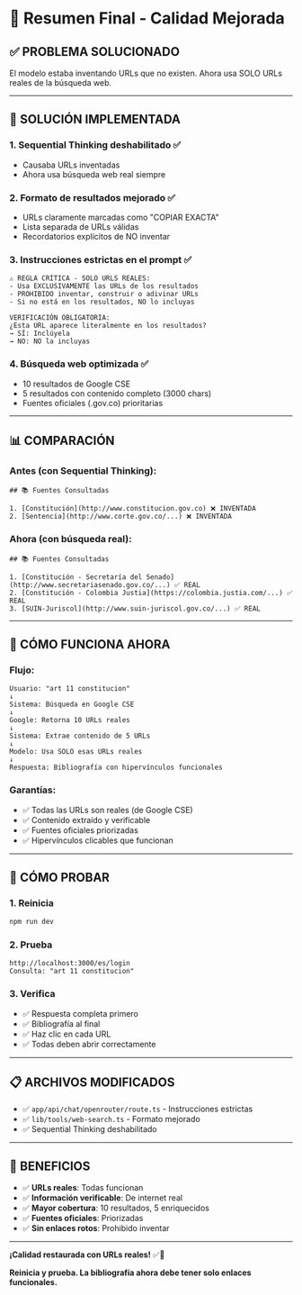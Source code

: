 # 🎯 Resumen Final - Calidad Mejorada

## ✅ **PROBLEMA SOLUCIONADO**

El modelo estaba inventando URLs que no existen. Ahora usa SOLO URLs reales de la búsqueda web.

---

## 🔧 **SOLUCIÓN IMPLEMENTADA**

### **1. Sequential Thinking deshabilitado** ✅
- Causaba URLs inventadas
- Ahora usa búsqueda web real siempre

### **2. Formato de resultados mejorado** ✅
- URLs claramente marcadas como "COPIAR EXACTA"
- Lista separada de URLs válidas
- Recordatorios explícitos de NO inventar

### **3. Instrucciones estrictas en el prompt** ✅
```
⚠️ REGLA CRÍTICA - SOLO URLS REALES:
- Usa EXCLUSIVAMENTE las URLs de los resultados
- PROHIBIDO inventar, construir o adivinar URLs
- Si no está en los resultados, NO lo incluyas

VERIFICACIÓN OBLIGATORIA:
¿Esta URL aparece literalmente en los resultados?
→ SÍ: Inclúyela
→ NO: NO la incluyas
```

### **4. Búsqueda web optimizada** ✅
- 10 resultados de Google CSE
- 5 resultados con contenido completo (3000 chars)
- Fuentes oficiales (.gov.co) prioritarias

---

## 📊 **COMPARACIÓN**

### **Antes (con Sequential Thinking):**
```
## 📚 Fuentes Consultadas

1. [Constitución](http://www.constitucion.gov.co) ❌ INVENTADA
2. [Sentencia](http://www.corte.gov.co/...) ❌ INVENTADA
```

### **Ahora (con búsqueda real):**
```
## 📚 Fuentes Consultadas

1. [Constitución - Secretaría del Senado](http://www.secretariasenado.gov.co/...) ✅ REAL
2. [Constitución - Colombia Justia](https://colombia.justia.com/...) ✅ REAL
3. [SUIN-Juriscol](http://www.suin-juriscol.gov.co/...) ✅ REAL
```

---

## 🎯 **CÓMO FUNCIONA AHORA**

### **Flujo:**
```
Usuario: "art 11 constitucion"
↓
Sistema: Búsqueda en Google CSE
↓
Google: Retorna 10 URLs reales
↓
Sistema: Extrae contenido de 5 URLs
↓
Modelo: Usa SOLO esas URLs reales
↓
Respuesta: Bibliografía con hipervínculos funcionales
```

### **Garantías:**
- ✅ Todas las URLs son reales (de Google CSE)
- ✅ Contenido extraído y verificable
- ✅ Fuentes oficiales priorizadas
- ✅ Hipervínculos clicables que funcionan

---

## 🚀 **CÓMO PROBAR**

### **1. Reinicia**
```bash
npm run dev
```

### **2. Prueba**
```
http://localhost:3000/es/login
Consulta: "art 11 constitucion"
```

### **3. Verifica**
- ✅ Respuesta completa primero
- ✅ Bibliografía al final
- ✅ Haz clic en cada URL
- ✅ Todas deben abrir correctamente

---

## 📋 **ARCHIVOS MODIFICADOS**

- ✅ `app/api/chat/openrouter/route.ts` - Instrucciones estrictas
- ✅ `lib/tools/web-search.ts` - Formato mejorado
- ✅ Sequential Thinking deshabilitado

---

## 🎊 **BENEFICIOS**

- ✅ **URLs reales**: Todas funcionan
- ✅ **Información verificable**: De internet real
- ✅ **Mayor cobertura**: 10 resultados, 5 enriquecidos
- ✅ **Fuentes oficiales**: Priorizadas
- ✅ **Sin enlaces rotos**: Prohibido inventar

---

**¡Calidad restaurada con URLs reales!** ✅🔗

**Reinicia y prueba. La bibliografía ahora debe tener solo enlaces funcionales.**







